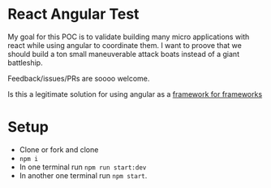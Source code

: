 # React Angular Test

My goal for this POC is to validate building many micro applications with react while using angular to coordinate them.  I want to proove that we should build a ton small maneuverable attack boats instead of a giant battleship.

Feedback/issues/PRs are soooo welcome.  

Is this a legitimate solution for using angular as a [framework for frameworks](https://www.google.com/url?sa=t&rct=j&q=&esrc=s&source=web&cd=2&cad=rja&uact=8&ved=0ahUKEwi16evr-NXOAhVCbSYKHTj0DTMQtwIIHjAB&url=https%3A%2F%2Fwww.youtube.com%2Fwatch%3Fv%3DbzjDYzOHSAE&usg=AFQjCNFNCnceUhxf1abM6BJmTFD1d3GcXA&sig2=YsAxONH4zSkzbeoBAvZuxg&bvm=bv.129759880,d.eWE)


# Setup

- Clone or fork and clone
- `npm i`
- In one terminal run `npm run start:dev`
- In another one terminal run `npm start`.
